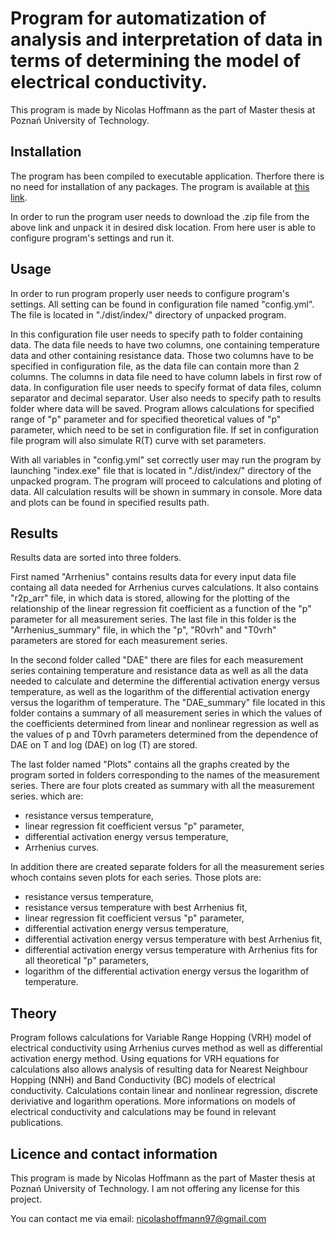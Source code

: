 # Program for automatization of analysis and interpretation of data in terms of determining the model of electrical conductivity.

This program is made by Nicolas Hoffmann as the part of Master thesis at Poznań University of Technology.

## Installation
The program has been compiled to executable application. Therfore there is no need for installation of any packages. The program is available at [this link](www.google.com).

In order to run the program user needs to download the .zip file from the above link and unpack it in desired disk location. From here user is able to configure program's settings and run it.

## Usage
In order to run program properly user needs to configure program's settings. All setting can be found in configuration file named "config.yml". The file is located in "./dist/index/" directory of unpacked program. 

In this configuration file user needs to specify path to folder containing data. The data file needs to have two columns, one containing temperature data and other containing resistance data. Those two columns have to be specified in configuration file, as the data file can contain more than 2 columns. The columns in data file need to have column labels in first row of data. In configuration file user needs to specify format of data files, column separator and decimal separator. User also needs to specify path to results folder where data will be saved. Program allows calculations for specified range of "p" parameter and for specified theoretical values of "p" parameter, which need to be set in configuration file. If set in configuration file program will also simulate R(T) curve with set parameters.

With all variables in "config.yml" set correctly user may run the program by launching "index.exe" file that is located in "./dist/index/" directory of the unpacked program. The program will proceed to calculations and ploting of data. All calculation results will be shown in summary in console. More data and plots can be found in specified results path.

## Results

Results data are sorted into three folders.

First named "Arrhenius" contains results data for every input data file containg all data needed for Arrhenius curves calculations. It also contains "r2p_arr" file, in which data is stored, allowing for the plotting of the relationship of the linear regression fit coefficient as a function of the "p" parameter for all measurement series. The last file in this folder is the "Arrhenius_summary" file, in which the "p", "R0vrh" and "T0vrh" parameters are stored for each measurement series. 

In the second folder called "DAE" there are files for each measurement series containing temperature and resistance data as well as all the data needed to calculate and determine the differential activation energy versus temperature, as well as the logarithm of the differential activation energy versus the logarithm of temperature. The "DAE_summary" file located in this folder contains a summary of all measurement series in which the values of the coefficients determined from linear and nonlinear regression as well as the values of p and T0vrh parameters determined from the dependence of DAE on T and log (DAE) on log (T) are stored.

The last folder named "Plots" contains all the graphs created by the program sorted in folders corresponding to the names of the measurement series. There are four plots created as summary with all the measurement series. which are:
- resistance versus temperature,
- linear regression fit coefficient versus "p" parameter,
- differential activation energy versus temperature,
- Arrhenius curves.

In addition there are created separate folders for all the measurement series whoch contains seven plots for each series. Those plots are:
- resistance versus temperature,
- resistance versus temperature with best Arrhenius fit,
- linear regression fit coefficient versus "p" parameter,
- differential activation energy versus temperature,
- differential activation energy versus temperature with best Arrhenius fit,
- differential activation energy versus temperature with Arrhenius fits for all theoretical "p" parameters,
- logarithm of the differential activation energy versus the logarithm of temperature.

## Theory

Program follows calculations for Variable Range Hopping (VRH) model of electrical conductivity using Arrhenius curves method as well as differential activation energy method. Using equations for VRH equations for calculations also allows analysis of resulting data for Nearest Neighbour Hopping (NNH) and Band Conductivity (BC) models of electrical conductivity. Calculations contain linear and nonlinear regression, discrete deriviative and logarithm operations. More informations on models of electrical conductivity and calculations may be found in relevant publications.

## Licence and contact information

This program is made by Nicolas Hoffmann as the part of Master thesis at Poznań University of Technology. I am not offering any license for this project.

You can contact me via email: nicolashoffmann97@gmail.com